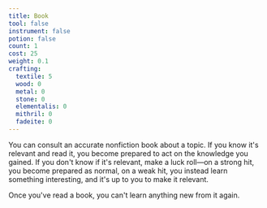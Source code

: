 ```yaml
---
title: Book
tool: false
instrument: false
potion: false
count: 1
cost: 25
weight: 0.1
crafting:
  textile: 5
  wood: 0
  metal: 0
  stone: 0
  elementalis: 0
  mithril: 0
  fadeite: 0
---
```


You can consult an accurate nonfiction book about a topic. If you know it's relevant and read it, you become prepared to act on the knowledge you gained. If you don't know if it's relevant, make a luck roll—on a strong hit, you become prepared as normal, on a weak hit, you instead learn something interesting, and it's up to you to make it relevant.

Once you've read a book, you can't learn anything new from it again.
